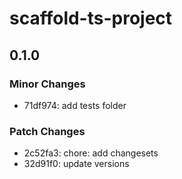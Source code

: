 # scaffold-ts-project

## 0.1.0

### Minor Changes

- 71df974: add tests folder

### Patch Changes

- 2c52fa3: chore: add changesets
- 32d91f0: update versions
